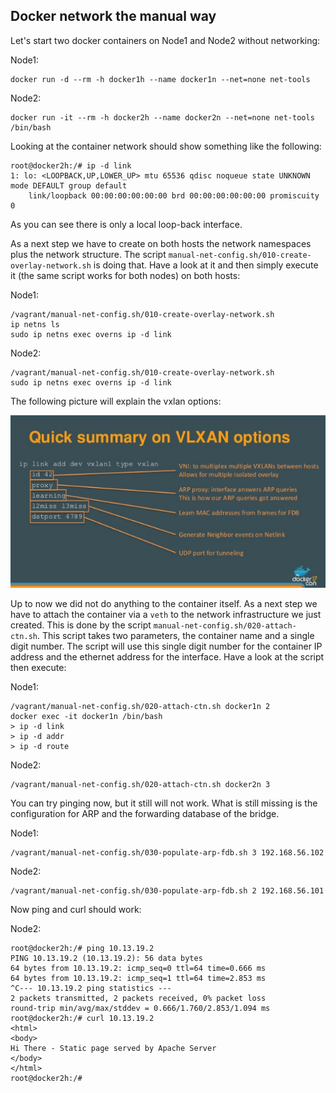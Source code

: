 
## Docker network the manual way

Let's start two docker containers on Node1 and Node2 without networking:

Node1:

    docker run -d --rm -h docker1h --name docker1n --net=none net-tools

Node2:

    docker run -it --rm -h docker2h --name docker2n --net=none net-tools /bin/bash

Looking at the container network should show something like the following:

    root@docker2h:/# ip -d link
    1: lo: <LOOPBACK,UP,LOWER_UP> mtu 65536 qdisc noqueue state UNKNOWN mode DEFAULT group default
        link/loopback 00:00:00:00:00:00 brd 00:00:00:00:00:00 promiscuity 0

As you can see there is only a local loop-back interface.

As a next step we have to create on both hosts the network namespaces plus the network structure. The script `manual-net-config.sh/010-create-overlay-network.sh` is doing that. Have a look at it and then simply execute it (the same script works for both nodes) on both hosts:

Node1:

    /vagrant/manual-net-config.sh/010-create-overlay-network.sh
    ip netns ls
    sudo ip netns exec overns ip -d link

Node2:

    /vagrant/manual-net-config.sh/010-create-overlay-network.sh
    sudo ip netns exec overns ip -d link

The following picture will explain the vxlan options:

![vxlan-options](./img-vxlan-options.png)

Up to now we did not do anything to the container itself. As a next step we have to attach the container via a `veth` to the network infrastructure we just created. This is done by the script `manual-net-config.sh/020-attach-ctn.sh`. This script takes two parameters, the container name and a single digit number. The script will use this single digit number for the container IP address and the ethernet address for the interface. Have a look at the script then execute:

Node1:

    /vagrant/manual-net-config.sh/020-attach-ctn.sh docker1n 2
    docker exec -it docker1n /bin/bash
    > ip -d link
    > ip -d addr
    > ip -d route

Node2:

    /vagrant/manual-net-config.sh/020-attach-ctn.sh docker2n 3

You can try pinging now, but it still will not work. What is still missing is the configuration for ARP and the forwarding database of the bridge.

Node1:

    /vagrant/manual-net-config.sh/030-populate-arp-fdb.sh 3 192.168.56.102

Node2:

    /vagrant/manual-net-config.sh/030-populate-arp-fdb.sh 2 192.168.56.101

Now ping and curl should work:

Node2:

    root@docker2h:/# ping 10.13.19.2
    PING 10.13.19.2 (10.13.19.2): 56 data bytes
    64 bytes from 10.13.19.2: icmp_seq=0 ttl=64 time=0.666 ms
    64 bytes from 10.13.19.2: icmp_seq=1 ttl=64 time=2.853 ms
    ^C--- 10.13.19.2 ping statistics ---
    2 packets transmitted, 2 packets received, 0% packet loss
    round-trip min/avg/max/stddev = 0.666/1.760/2.853/1.094 ms
    root@docker2h:/# curl 10.13.19.2
    <html>
    <body>
    Hi There - Static page served by Apache Server
    </body>
    </html>
    root@docker2h:/#
